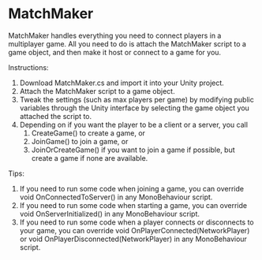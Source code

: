 MatchMaker
===========

MatchMaker handles everything you need to connect players in a multiplayer game. 
All you need to do is attach the MatchMaker script to a game object, and then make it host or connect to a game for you.

Instructions:
<ol>
  <li>Download MatchMaker.cs and import it into your Unity project.</li>
  <li>Attach the MatchMaker script to a game object.</li>
  <li>Tweak the settings (such as max players per game) by modifying public variables through the Unity interface by selecting the game object you attached the script to.</li>
  <li>Depending on if you want the player to be a client or a server, you call
    <ol>
      <li>CreateGame() to create a game, or</li>
      <li>JoinGame() to join a game, or</li>
      <li>JoinOrCreateGame() if you want to join a game if possible, but create a game if none are available.</li>
    </ol>
  </li>
</ol>

Tips:
<ol>
<li>If you need to run some code when joining a game, you can override void OnConnectedToServer() in any MonoBehaviour script.</li>
<li>If you need to run some code when starting a game, you can override void OnServerInitialized() in any MonoBehaviour script.</li/>
<li>If you need to run some code when a player connects or disconnects to your game, you can override void OnPlayerConnected(NetworkPlayer) or void OnPlayerDisconnected(NetworkPlayer) in any MonoBehaviour script.</li> 
</ol>
